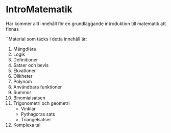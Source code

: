 # IntroMatematik
Här kommer allt innehåll för en grundläggande introduktion till matematik att finnas


¨Material som täcks i detta innehåll är:
1. Mängdlära
2. Logik
3. Definitioner
4. Satser och bevis
5. Ekvationer
6. Olikheter
7. Polynom
8. Användbara funktioner
9. Summor
10. Binomialsatsen
11. Trigonometri och geometri
    - Vinklar
    - Pythagoras sats
    - Triangelsatser
12. Komplexa tal
